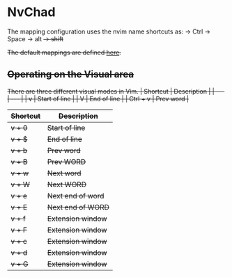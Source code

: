 # NvChad

The mapping configuration uses the nvim name shortcuts as:
  <C>  -> Ctrl 
  <leader> -> Space
  <A> ->  alt
  <S> ->  shift

The default mappings are defined [here](https://github.com/NvChad/NvChad/blob/v2.5/lua/nvchad/mappings.lua).

## Operating on the Visual area

There are three different visual modes in Vim.
| Shortcut | Description |
| --- | --- |
| v | Start of line |
| V | End of line |
| Ctrl + v | Prev word |


| Shortcut | Description |
| --- | --- |
| v + 0 | Start of line |
| v + $ | End of line |
| v + b | Prev word |
| v + B | Prev WORD |
| v + w | Next word |
| v + W | Next WORD |
| v + e | Next end of word |
| v + E | Next end of WORD |
| v + f | Extension window |
| v + F | Extension window |
| v + c | Extension window |
| v + d | Extension window |
| v + G | Extension window |



